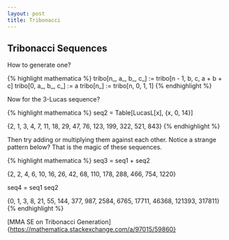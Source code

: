 ```yaml
---
layout: post
title: Tribonacci
---
```


## Tribonacci Sequences

How to generate one?

{% highlight mathematica %}
tribo[n_, a_, b_, c_] := tribo[n - 1, b, c, a + b + c]
tribo[0, a_, b_, c_] := a
tribo[n_] := tribo[n, 0, 1, 1]
{% endhighlight %}

Now for the 3-Lucas sequence?

{% highlight mathematica %}
seq2 = Table[LucasL[x], {x, 0, 14}]

{2, 1, 3, 4, 7, 11, 18, 29, 47, 76, 123, 199, 322, 521, 843}
{% endhighlight %}

Then try adding or multiplying them against each other. Notice a strange pattern below? That is the magic of these sequences.

{% highlight mathematica %}
seq3 = seq1 + seq2

{2, 2, 4, 6, 10, 16, 26, 42, 68, 110, 178, 288, 466, 754, 1220}

seq4 = seq1 seq2

{0, 1, 3, 8, 21, 55, 144, 377, 987, 2584, 6765, 17711, 46368, 121393, 317811}
{% endhighlight %}


[MMA SE on Tribonacci Generation]{https://mathematica.stackexchange.com/a/97015/59860}
